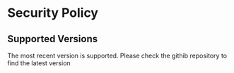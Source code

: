 # Security Policy

## Supported Versions

The most recent version is supported. Please check the githib repository to find the latest version
